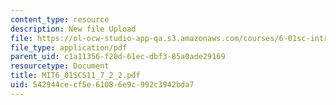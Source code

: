 ```yaml
---
content_type: resource
description: New file Upload
file: https://ol-ocw-studio-app-qa.s3.amazonaws.com/courses/6-01sc-introduction-to-electrical-engineering-and-computer-science-i-spring-2011/542944cecf5e61086e9c992c3942bda7_MIT6_01SCS11_7_2_2.pdf
file_type: application/pdf
parent_uid: c1a11356-f20d-61ec-dbf3-85a0ade29169
resourcetype: Document
title: MIT6_01SCS11_7_2_2.pdf
uid: 542944ce-cf5e-6108-6e9c-992c3942bda7
---
```

